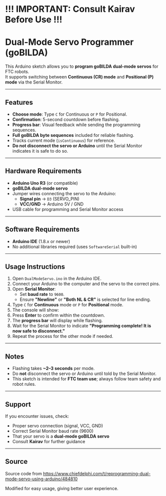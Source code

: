 # !!! IMPORTANT: Consult Kairav Before Use !!!

# Dual-Mode Servo Programmer (goBILDA)

This Arduino sketch allows you to **program goBILDA dual-mode servos** for FTC robots.  
It supports switching between **Continuous (CR) mode** and **Positional (P) mode** via the Serial Monitor.

---

## Features

- **Choose mode**: Type `C` for Continuous or `P` for Positional.
- **Confirmation**: 5-second countdown before flashing.
- **Progress bar**: Visual feedback while sending the programming sequences.
- **Full goBILDA byte sequences** included for reliable flashing.
- Tracks current mode (`isContinuous`) for reference.
- **Do not disconnect the servo or Arduino** until the Serial Monitor indicates it is safe to do so.

---

## Hardware Requirements

- **Arduino Uno R3** (or compatible)
- **goBILDA dual-mode servo**
- Jumper wires connecting the servo to the Arduino:
  - **Signal pin** → `D3` (SERVO_PIN)
  - **VCC/GND** → Arduino 5V / GND
- USB cable for programming and Serial Monitor access

---

## Software Requirements

- **Arduino IDE** (1.8.x or newer)
- No additional libraries required (uses `SoftwareSerial` built-in)

---

## Usage Instructions

1. Open `DualModeServo.ino` in the Arduino IDE.
2. Connect your Arduino to the computer and the servo to the correct pins.
3. Open **Serial Monitor**:
   - Set **baud rate** to `9600`.
   - Ensure **"Newline"** or **"Both NL & CR"** is selected for line ending.
4. Type `C` for **Continuous** mode or `P` for **Positional** mode.
5. The console will show:
6. Press **Enter** to confirm within the countdown.
7. The **progress bar** will display while flashing.
8. Wait for the Serial Monitor to indicate **"Programming complete! It is now safe to disconnect."**
9. Repeat the process for the other mode if needed.

---

## Notes

- Flashing takes **~2–3 seconds** per mode.
- Do **not** disconnect the servo or Arduino until told by the Serial Monitor.
- This sketch is intended for **FTC team use**; always follow team safety and robot rules.

---

## Support

If you encounter issues, check:

- Proper servo connection (signal, VCC, GND)
- Correct Serial Monitor baud rate (9600)
- That your servo is a **dual-mode goBILDA servo**
- Consult **Kairav** for further guidance

---

## Source

Source code from https://www.chiefdelphi.com/t/reprogramming-dual-mode-servo-using-arduino/484810

Modified for easy usage, giving better user experience.
